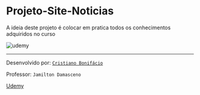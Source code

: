 # Projeto-Site-Noticias
A ideia deste projeto é colocar em pratica todos os conhecimentos adquiridos no curso  
























![udemy](https://user-images.githubusercontent.com/77255300/105891389-5b637800-5fef-11eb-994c-f43a659ce434.png)


---



Desenvolvido por: [```Cristiano Bonifácio``` ](https://www.linkedin.com/in/prasempreweb/)  

Professor: ```Jamilton Damasceno```  

[Udemy](https://www.udemy.com/)  

